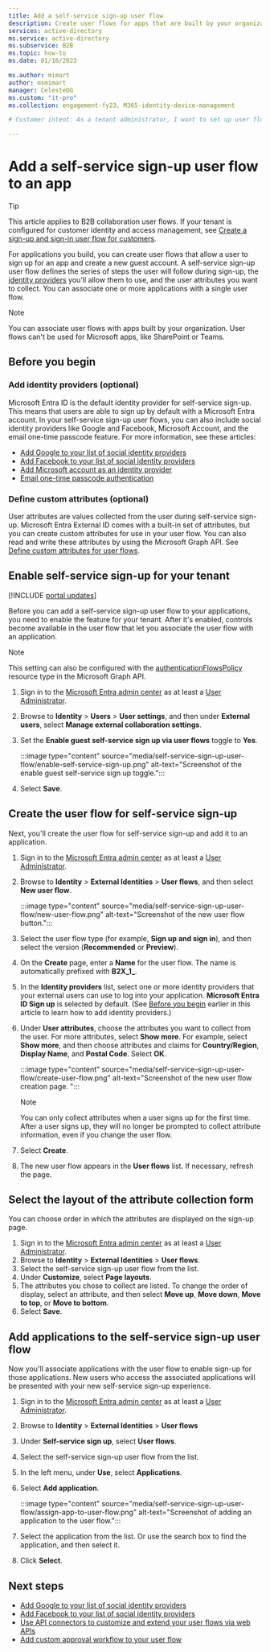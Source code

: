 ```yaml
---
title: Add a self-service sign-up user flow
description: Create user flows for apps that are built by your organization. Then, users who visit that app can gain a guest account using the options configured in the user flow.
services: active-directory
ms.service: active-directory
ms.subservice: B2B
ms.topic: how-to
ms.date: 01/16/2023

ms.author: mimart
author: msmimart
manager: CelesteDG
ms.custom: "it-pro"
ms.collection: engagement-fy23, M365-identity-device-management

# Customer intent: As a tenant administrator, I want to set up user flows that allow a user to sign up for an app and create a new guest account. 

---
```


# Add a self-service sign-up user flow to an app

> [!TIP]
> This article applies to B2B collaboration user flows. If your tenant is configured for customer identity and access management, see [Create a sign-up and sign-in user flow for customers](customers/how-to-user-flow-sign-up-sign-in-customers.md).

For applications you build, you can create user flows that allow a user to sign up for an app and create a new guest account. A self-service sign-up user flow defines the series of steps the user will follow during sign-up, the [identity providers](identity-providers.md) you'll allow them to use, and the user attributes you want to collect. You can associate one or more applications with a single user flow.

> [!NOTE]
> You can associate user flows with apps built by your organization. User flows can't be used for Microsoft apps, like SharePoint or Teams.

## Before you begin

### Add identity providers (optional)

Microsoft Entra ID is the default identity provider for self-service sign-up. This means that users are able to sign up by default with a Microsoft Entra account. In your self-service sign-up user flows, you can also include social identity providers like Google and Facebook, Microsoft Account, and the email one-time passcode feature. For more information, see these articles:

- [Add Google to your list of social identity providers](google-federation.md)
- [Add Facebook to your list of social identity providers](facebook-federation.md)
- [Add Microsoft account as an identity provider](microsoft-account.md)
- [Email one-time passcode authentication](one-time-passcode.md)

### Define custom attributes (optional)

User attributes are values collected from the user during self-service sign-up. Microsoft Entra External ID comes with a built-in set of attributes, but you can create custom attributes for use in your user flow. You can also read and write these attributes by using the Microsoft Graph API. See [Define custom attributes for user flows](user-flow-add-custom-attributes.md).

## Enable self-service sign-up for your tenant

[!INCLUDE [portal updates](~/articles/active-directory/includes/portal-update.md)]

Before you can add a self-service sign-up user flow to your applications, you need to enable the feature for your tenant. After it's enabled, controls become available in the user flow that let you associate the user flow with an application.

> [!NOTE]
> This setting can also be configured with the [authenticationFlowsPolicy](/graph/api/resources/authenticationflowspolicy?view=graph-rest-1.0&preserve-view=true) resource type in the Microsoft Graph API.

1. Sign in to the [Microsoft Entra admin center](https://entra.microsoft.com) as at least a [User Administrator](~/identity/role-based-access-control/permissions-reference.md#user-administrator).
1. Browse to **Identity** > **Users** > **User settings**, and then under **External users**, select **Manage external collaboration settings**.
1. Set the **Enable guest self-service sign up via user flows** toggle to **Yes**.

   :::image type="content" source="media/self-service-sign-up-user-flow/enable-self-service-sign-up.png" alt-text="Screenshot of the enable guest self-service sign up toggle.":::

5. Select **Save**.
## Create the user flow for self-service sign-up

Next, you'll create the user flow for self-service sign-up and add it to an application.

1. Sign in to the [Microsoft Entra admin center](https://entra.microsoft.com) as at least a [User Administrator](~/identity/role-based-access-control/permissions-reference.md#user-administrator).
1. Browse to **Identity** > **External Identities** > **User flows**, and then select **New user flow**.

   :::image type="content" source="media/self-service-sign-up-user-flow/new-user-flow.png" alt-text="Screenshot of the new user flow button.":::

1. Select the user flow type (for example, **Sign up and sign in**), and then select the version (**Recommended** or **Preview**).
1. On the **Create** page, enter a **Name** for the user flow. The name is automatically prefixed with **B2X_1_**.
1. In the **Identity providers** list, select one or more identity providers that your external users can use to log into your application. **Microsoft Entra ID Sign up** is selected by default. (See [Before you begin](#before-you-begin) earlier in this article to learn how to add identity providers.)
1. Under **User attributes**, choose the attributes you want to collect from the user. For more attributes, select **Show more**. For example, select **Show more**, and then choose attributes and claims for **Country/Region**, **Display Name**, and **Postal Code**. Select **OK**.

   :::image type="content" source="media/self-service-sign-up-user-flow/create-user-flow.png" alt-text="Screenshot of the new user flow creation page. ":::

   > [!NOTE]
   > You can only collect attributes when a user signs up for the first time. After a user signs up, they will no longer be prompted to collect attribute information, even if you change the user flow.

1. Select **Create**.
1. The new user flow appears in the **User flows** list. If necessary, refresh the page.

## Select the layout of the attribute collection form

You can choose order in which the attributes are displayed on the sign-up page. 

1. Sign in to the [Microsoft Entra admin center](https://entra.microsoft.com) as at least a [User Administrator](~/identity/role-based-access-control/permissions-reference.md#user-administrator).
1. Browse to **Identity** > **External Identities** > **User flows**.
3. Select the self-service sign-up user flow from the list.
4. Under **Customize**, select **Page layouts**.
5. The attributes you chose to collect are listed. To change the order of display, select an attribute, and then select **Move up**, **Move down**, **Move to top**, or **Move to bottom**.
6. Select **Save**.

## Add applications to the self-service sign-up user flow

Now you'll associate applications with the user flow to enable sign-up for those applications. New users who access the associated applications will be presented with your new self-service sign-up experience.

1. Sign in to the [Microsoft Entra admin center](https://entra.microsoft.com) as at least a [User Administrator](~/identity/role-based-access-control/permissions-reference.md#user-administrator).
1. Browse to **Identity** > **External Identities** > **User flows**
1. Under **Self-service sign up**, select **User flows**.
1. Select the self-service sign-up user flow from the list.
1. In the left menu, under **Use**, select **Applications**.
1. Select **Add application**.

   :::image type="content" source="media/self-service-sign-up-user-flow/assign-app-to-user-flow.png" alt-text="Screenshot of adding an application to the user flow.":::

1. Select the application from the list. Or use the search box to find the application, and then select it.
1. Click **Select**.

## Next steps

- [Add Google to your list of social identity providers](google-federation.md)
- [Add Facebook to your list of social identity providers](facebook-federation.md)
- [Use API connectors to customize and extend your user flows via web APIs](api-connectors-overview.md)
- [Add custom approval workflow to your user flow](self-service-sign-up-add-approvals.md)
